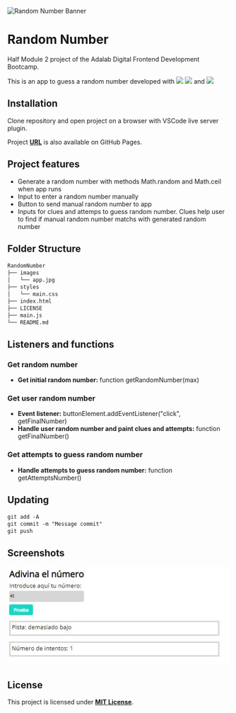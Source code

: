 ![Random Number Banner](https://media.istockphoto.com/photos/green-binary-code-matrix-background-wide-banner-picture-id898346256?k=6&m=898346256&s=170667a&w=0&h=Ta11wMZRI1X4IJeXAamhKRj-UrvH3pEMku7oEKWActQ=)

# **Random Number**

Half Module 2 project of the Adalab Digital Frontend Development Bootcamp.

This is an app to guess a random number developed with [<img src = "https://img.shields.io/badge/-HTML5-E34F26?style=flat&logo=html5&logoColor=white">](https://html.spec.whatwg.org/) [<img src = "https://img.shields.io/badge/-CSS3-1572B6?style=flat&logo=css3&logoColor=white">](https://www.w3.org/Style/CSS/) and [<img src = "https://img.shields.io/badge/-JavaScript-F7DF1E?style=flat&logo=javascript&logoColor=black">](https://www.ecma-international.org/ecma-262/)

## **Installation**

Clone repository and open project on a browser with VSCode live server plugin.

Project **[URL](https://anaguerraabaroa.github.io/random-number/)** is also available on GitHub Pages.

## **Project features**

- Generate a random number with methods Math.random and Math.ceil when app runs
- Input to enter a random number manually
- Button to send manual random number to app
- Inputs for clues and attemps to guess random number. Clues help user to find if manual random number matchs with generated random number

## **Folder Structure**

```
RandomNumber
├── images
│   └── app.jpg
├── styles
│   └── main.css
├── index.html
├── LICENSE
├── main.js
└── README.md
```

## **Listeners and functions**

### **Get random number**

- **Get initial random number:** function getRandomNumber(max)

### **Get user random number**

- **Event listener:** buttonElement.addEventListener("click", getFinalNumber)
- **Handle user random number and paint clues and attempts:** function getFinalNumber()

### **Get attempts to guess random number**

- **Handle attempts to guess random number:** function getAttemptsNumber()

## **Updating**

```
git add -A
git commit -m "Message commit"
git push
```

## **Screenshots**

![Random Number App](./images/app.jpg)

## **License**

This project is licensed under [**MIT License**](https://spdx.org/licenses/MIT.html).
